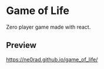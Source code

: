 # Game of Life
Zero player game made with react.

## Preview

https://ne0rad.github.io/game_of_life/
